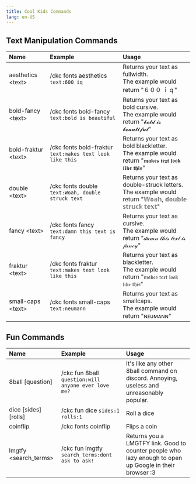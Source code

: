 ```yaml
---
title: Cool Kids Commands
lang: en-US
---
```


## Text Manipulation Commands

| Name                        | Example                                                  | Usage                                                                                              |
| :-------------------------- | :------------------------------------------------------- | :------------------------------------------------------------------------------------------------- |
| aesthetics &lt;text&gt;   | /ckc fonts aesthetics `text:600 iq`                      | Returns your text as fullwidth.<br>The example would return "６００ ｉｑ"                          |
| bold-fancy &lt;text&gt;   | /ckc fonts bold-fancy `text:bold is beautiful`           | Returns your text as bold cursive.<br>The example would return "𝓫𝓸𝓵𝓭 𝓲𝓼 𝓫𝓮𝓪𝓾𝓽𝓲𝓯𝓾𝓵"                 |
| bold-fraktur &lt;text&gt; | /ckc fonts bold-fraktur `text:makes text look like this` | Returns your text as bold blackletter.<br>The example would return "𝖒𝖆𝖐𝖊𝖘 𝖙𝖊𝖝𝖙 𝖑𝖔𝖔𝖐 𝖑𝖎𝖐𝖊 𝖙𝖍𝖎𝖘"     |
| double &lt;text&gt;       | /ckc fonts double `text:Woah, double struck text`        | Returns your text as double-struck letters.<br>The example would return "𝕎𝕠𝕒𝕙, 𝕕𝕠𝕦𝕓𝕝𝕖 𝕤𝕥𝕣𝕦𝕔𝕜 𝕥𝕖𝕩𝕥" |
| fancy &lt;text&gt;        | /ckc fonts fancy `text:damn this text is fancy`          | Returns your text as cursive.<br>The example would return "𝒹𝒶𝓂𝓃 𝓉𝒽𝒾𝓈 𝓉𝑒𝓍𝓉 𝒾𝓈 𝒻𝒶𝓃𝒸𝓎"                |
| fraktur &lt;text&gt;      | /ckc fonts fraktur `text:makes text look like this`      | Returns your text as blackletter.<br>The example would return "𝔪𝔞𝔨𝔢𝔰 𝔱𝔢𝔵𝔱 𝔩𝔬𝔬𝔨 𝔩𝔦𝔨𝔢 𝔱𝔥𝔦𝔰"          |
| small-caps &lt;text&gt;   | /ckc fonts small-caps `text:neumann`                     | Returns your text as smallcaps.<br>The example would return "ɴᴇᴜᴍᴀɴɴ"                              |

## Fun Commands

| Name                                                     | Example                                             | Usage                                                                                                   |
| :------------------------------------------------------- | :-------------------------------------------------- | :------------------------------------------------------------------------------------------------------ |
| 8ball [question]                      | /ckc fun 8ball `question:will anyone ever love me?` | It's like any other 8ball command on discord. Annoying, useless and unreasonably popular.               |
| dice [sides] [rolls] | /ckc fun dice `sides:1` `rolls:1`                   | Roll a dice                                                                                             |
| coinflip                                               | /ckc fonts coinflip                                 | Flips a coin                                                                                            |
| lmgtfy &lt;search_terms&gt;                            | /ckc fun lmgtfy `search_terms:dont ask to ask!`     | Returns you a LMGTFY link. Good to counter people who lazy enough to open up Google in their browser :3 |
